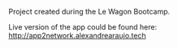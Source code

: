 Project created during the Le Wagon Bootcamp.

Live version of the app could be found here: http://app2network.alexandrearaujo.tech
